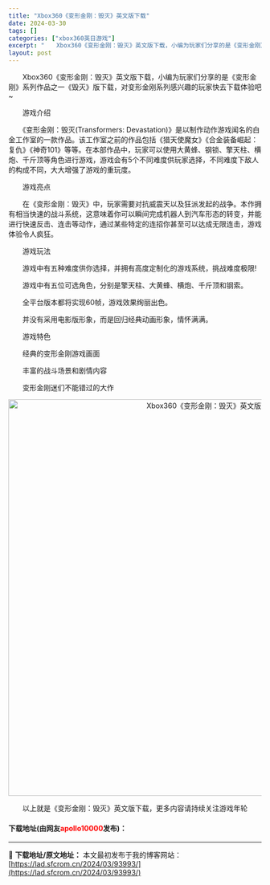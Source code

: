 ```yaml
---
title: "Xbox360《变形金刚：毁灭》英文版下载"
date: 2024-03-30
tags: []
categories: ["xbox360英日游戏"]
excerpt: "　　Xbox360《变形金刚：毁灭》英文版下载，小编为玩家们分享的是《变形金刚》系列作品之一《毁灭》版下载，对变形金刚系列感兴趣的玩家快去下载体验吧~ 　　游戏介绍 　　《变形金刚：毁灭(Transformers: Devastation)》是以制作动作游戏闻名的白金工作室的一款作品。该工作室之前的&hellip;"
layout: post
---
```


 <p>　　Xbox360《变形金刚：毁灭》英文版下载，小编为玩家们分享的是《变形金刚》系列作品之一《毁灭》版下载，对变形金刚系列感兴趣的玩家快去下载体验吧~</p> <p>　　游戏介绍</p> <p>　　《变形金刚：毁灭(Transformers: Devastation)》是以制作动作游戏闻名的白金工作室的一款作品。该工作室之前的作品包括《猎天使魔女》《合金装备崛起：复仇》《神奇101》等等。在本部作品中，玩家可以使用大黄蜂、钢锁、擎天柱、横炮、千斤顶等角色进行游戏，游戏会有5个不同难度供玩家选择，不同难度下敌人的构成不同，大大增强了游戏的重玩度。</p> <p>　　游戏亮点</p> <p>　　在《变形金刚：毁灭》中，玩家需要对抗威震天以及狂派发起的战争。本作拥有相当快速的战斗系统，这意味着你可以瞬间完成机器人到汽车形态的转变，并能进行快速反击、连击等动作，通过某些特定的连招你甚至可以达成无限连击，游戏体验令人疯狂。</p> <p>　　游戏玩法</p> <p>　　游戏中有五种难度供你选择，并拥有高度定制化的游戏系统，挑战难度极限!</p> <p>　　游戏中有五位可选角色，分别是擎天柱、大黄蜂、横炮、千斤顶和钢索。</p> <p>　　全平台版本都将实现60帧，游戏效果绚丽出色。</p> <p>　　并没有采用电影版形象，而是回归经典动画形象，情怀满满。</p> <p>　　游戏特色</p> <p>　　经典的变形金刚游戏画面</p> <p>　　丰富的战斗场景和剧情内容</p> <p>　　变形金刚迷们不能错过的大作</p> <p align="center"><img align="" border="0" src="https://lad.sfcrom.cn/wp-content/uploads/2024/03/20240330_6607d58eea53c.jpg" width="790" alt="Xbox360《变形金刚：毁灭》英文版下载" /></p> <p>　　以上就是《变形金刚：毁灭》英文版下载，更多内容请持续关注游戏年轮</p> <p><h4>下载地址(由网友<font color="red">apollo10000</font>发布)：</h4></p> 

---
📖 **下载地址/原文地址：** 本文最初发布于我的博客网站：[https://lad.sfcrom.cn/2024/03/93993/](https://lad.sfcrom.cn/2024/03/93993/)

